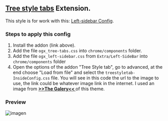 ## [Tree style tabs](https://addons.mozilla.org/es/firefox/addon/tree-style-tab/) Extension.

This style is for work with this: [Left-sidebar Config](https://github.com/Godiesc/opera-gx/tree/main/Extras/Left-SideBar).

### Steps to apply this config
<ol><li>Install the addon (link above).</li>
<li>Add the file <code>ogx_tree-tabs.css</code> into <code>chrome/components</code> folder.</li>
<li>Add the file <code>ogx_left-sidebar.css</code> from <code>Extra/Left-SideBar</code> into <code>chrome/components</code> folder </li>
<li>Open the options of the addon "Tree Style tab", go to advanced, at the end choose "Load from file" and select the <code>treestyletab-InsideConfig.css</code> file. You will see in this code the url to the image to use, the link could be whatever image link in the internet. I used an image from <a href="https://imgur.com/a/j78IhJN"><b> >>The Galery<< </b></a> of this theme.</li></ol>

### Preview

![imagen](https://user-images.githubusercontent.com/22057609/209135663-428875eb-e0ab-40fc-8c4d-cbdd5fc567d7.png)
